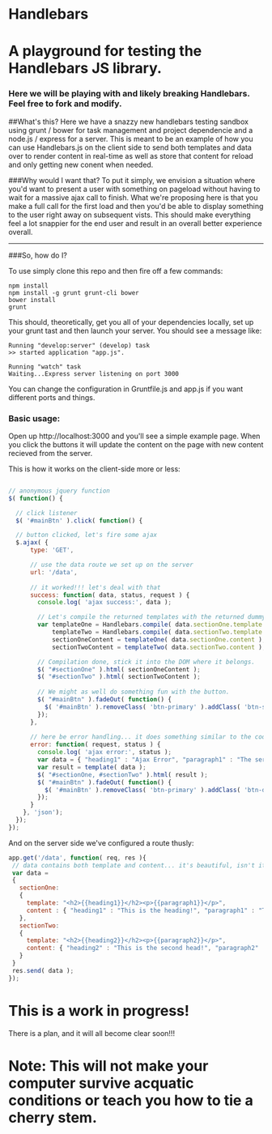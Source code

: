 Handlebars
==========

# A playground for testing the Handlebars JS library.

### Here we will be playing with and likely breaking Handlebars.  Feel free to fork and modify.

##What's this?
Here we have a snazzy new handlebars testing sandbox using grunt / bower for task management and project dependencie and a node.js / express for a server.
This is meant to be an example of how you can use Handlebars.js on the client side to send both templates and data over to render content in real-time as well as store that content for reload and only getting new conent when needed.

###Why would I want that?
To put it simply, we envision a situation where you'd want to present a user with something on pageload without having to wait for a massive ajax call to finish. What we're proposing here is that you make a full call for the first load and then you'd be able to display something to the user right away on subsequent vists. This should make everything feel a lot snappier for the end user and result in an overall better experience overall.

---

###So, how do I?

To use simply clone this repo and then fire off a few commands:

```
npm install
npm install -g grunt grunt-cli bower
bower install
grunt
```

This should, theoretically, get you all of your dependencies locally, set up your grunt tast and then launch your server. You should see a message like: 

```
Running "develop:server" (develop) task
>> started application "app.js".

Running "watch" task
Waiting...Express server listening on port 3000
```

You can change the configuration in Gruntfile.js and app.js if you want different ports and things. 


### Basic usage:


Open up http://localhost:3000 and you'll see a simple example page. When you click the buttons it will update the content on the page with new content recieved from the server. 

This is how it works on the client-side more or less:

```javascript

// anonymous jquery function
$( function() {

  // click listener
  $( '#mainBtn' ).click( function() {

  // button clicked, let's fire some ajax
  $.ajax( {
      type: 'GET', 

      // use the data route we set up on the server
      url: '/data',
      
      // it worked!!! let's deal with that
      success: function( data, status, request ) {
        console.log( 'ajax success:', data );

        // Let's compile the returned templates with the returned dummy data
        var templateOne = Handlebars.compile( data.sectionOne.template ),
            templateTwo = Handlebars.compile( data.sectionTwo.template ),
            sectionOneContent = templateOne( data.sectionOne.content ),
            sectionTwoContent = templateTwo( data.sectionTwo.content );

        // Compilation done, stick it into the DOM where it belongs.
        $( "#sectionOne" ).html( sectionOneContent );
        $( "#sectionTwo" ).html( sectionTwoContent );
        
        // We might as well do something fun with the button.
        $( "#mainBtn" ).fadeOut( function() {
          $( '#mainBtn' ).removeClass( 'btn-primary' ).addClass( 'btn-success' ).html( 'Gone!' ).fadeIn();
        });
      },
      
      // here be error handling... it does something similar to the code above, except that it's more error-y
      error: function( request, status ) {
        console.log( 'ajax error:', status );
        var data = { "heading1" : "Ajax Error", "paragraph1" : "The server respoonse is: " + status };
        var result = template( data );
        $( "#sectionOne, #sectionTwo" ).html( result );
        $( "#mainBtn" ).fadeOut( function() {
          $( '#mainBtn' ).removeClass( 'btn-primary' ).addClass( 'btn-danger' ).html( 'Error!' ).fadeIn();
        });
      }
    }, 'json');
  });
});

```
 And on the server side we've configured a route thusly:

 ```javascript
app.get('/data', function( req, res ){
  // data contains both template and content... it's beautiful, isn't it? elegant.
  var data = 
  { 
    sectionOne: 
    {
      template: "<h2>{{heading1}}</h2><p>{{paragraph1}}</p>",
      content : { "heading1" : "This is the heading!", "paragraph1" : "This is a bunch of content." }
    },
    sectionTwo: 
    {
      template: "<h2>{{heading2}}</h2><p>{{paragraph2}}</p>",
      content: { "heading2" : "This is the second head!", "paragraph2" : "This is a bunch more content. So dynamic and so snazzy!" }
    }
  }
  res.send( data );
});
```

# This is a work in progress!
There is a plan, and it will all become clear soon!!!


# Note: This will not make your computer survive acquatic conditions or teach you how to tie a cherry stem. 
